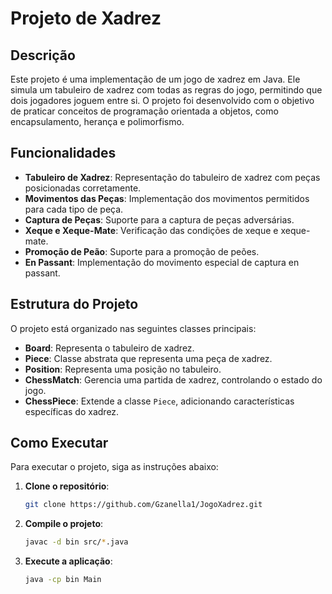 # Projeto de Xadrez

## Descrição

Este projeto é uma implementação de um jogo de xadrez em Java. Ele simula um tabuleiro de xadrez com todas as regras do jogo, permitindo que dois jogadores joguem entre si. O projeto foi desenvolvido com o objetivo de praticar conceitos de programação orientada a objetos, como encapsulamento, herança e polimorfismo.

## Funcionalidades

- **Tabuleiro de Xadrez**: Representação do tabuleiro de xadrez com peças posicionadas corretamente.
- **Movimentos das Peças**: Implementação dos movimentos permitidos para cada tipo de peça.
- **Captura de Peças**: Suporte para a captura de peças adversárias.
- **Xeque e Xeque-Mate**: Verificação das condições de xeque e xeque-mate.
- **Promoção de Peão**: Suporte para a promoção de peões.
- **En Passant**: Implementação do movimento especial de captura en passant.

## Estrutura do Projeto

O projeto está organizado nas seguintes classes principais:

- **Board**: Representa o tabuleiro de xadrez.
- **Piece**: Classe abstrata que representa uma peça de xadrez.
- **Position**: Representa uma posição no tabuleiro.
- **ChessMatch**: Gerencia uma partida de xadrez, controlando o estado do jogo.
- **ChessPiece**: Extende a classe `Piece`, adicionando características específicas do xadrez.

## Como Executar

Para executar o projeto, siga as instruções abaixo:

1. **Clone o repositório**:
    ```bash
    git clone https://github.com/Gzanella1/JogoXadrez.git
    ```

2. **Compile o projeto**:
    ```bash
    javac -d bin src/*.java
    ```

3. **Execute a aplicação**:
    ```bash
    java -cp bin Main
    ```

